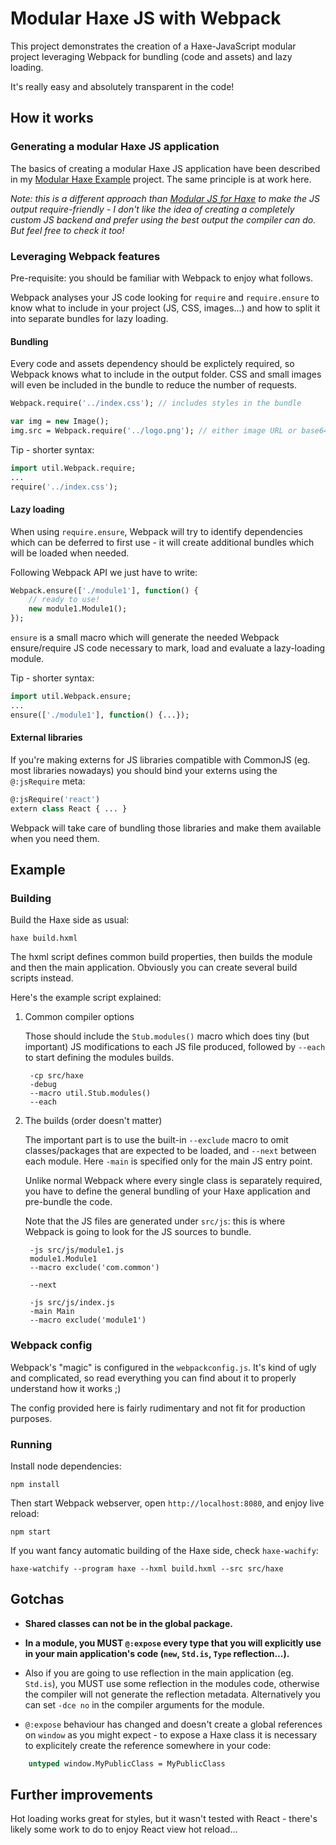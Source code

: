 # Modular Haxe JS with Webpack

This project demonstrates the creation of a Haxe-JavaScript modular project leveraging Webpack 
for bundling (code and assets) and lazy loading.

It's really easy and absolutely transparent in the code!

## How it works

### Generating a modular Haxe JS application

The basics of creating a modular Haxe JS application have been described in my 
[Modular Haxe Example](https://github.com/elsassph/modular-haxe-example) project. 
The same principle is at work here.

*Note: this is a different approach than [Modular JS for Haxe](https://github.com/explorigin/modular-js)
to make the JS output require-friendly - I don't like the idea of creating a completely custom JS backend 
and prefer using the best output the compiler can do. But feel free to check it too!*

### Leveraging Webpack features

Pre-requisite: you should be familiar with Webpack to enjoy what follows.

Webpack analyses your JS code looking for `require` and `require.ensure` to know what to include
in your project (JS, CSS, images...) and how  to split it into separate bundles for lazy loading.

#### Bundling

Every code and assets dependency should be explictely required, so Webpack knows what to include in the
output folder. CSS and small images will even be included in the bundle to reduce the number of requests.

```haxe
Webpack.require('../index.css'); // includes styles in the bundle

var img = new Image();
img.src = Webpack.require('../logo.png'); // either image URL or base64-encoded picture
```

Tip - shorter syntax:

```haxe
import util.Webpack.require;
...
require('../index.css');
```

#### Lazy loading

When using `require.ensure`, Webpack will try to identify dependencies which can be deferred to first use - 
it will create additional bundles which will be loaded when needed. 

Following Webpack API we just have to write:

```haxe
Webpack.ensure(['./module1'], function() {
	// ready to use!
	new module1.Module1();
});
```

`ensure` is a small macro which will generate the needed Webpack ensure/require JS code necessary to 
mark,  load and  evaluate a lazy-loading module.

Tip - shorter syntax:

```haxe
import util.Webpack.ensure;
...
ensure(['./module1'], function() {...});
```

#### External libraries

If you're making externs for JS libraries compatible with CommonJS (eg. most libraries nowadays)
you should bind your externs using the `@:jsRequire` meta:

```haxe
@:jsRequire('react')
extern class React { ... } 
```

Webpack will take care of bundling those libraries and make them available when you need them.


## Example

### Building

Build the Haxe side as usual:

	haxe build.hxml

The hxml script defines common build properties, then builds the module and then the main application.
Obviously you can create several build scripts instead.

Here's the example script explained:

1. Common compiler options

	Those should include the `Stub.modules()` macro which does tiny (but important) JS modifications
	to each JS file produced, followed by `--each` to start defining the modules builds. 

		-cp src/haxe
		-debug
		--macro util.Stub.modules()
		--each

2. The builds (order doesn't matter)

	The important part is to use the built-in `--exclude` macro to omit classes/packages that are 
	expected to be loaded, and `--next` between each module. Here `-main` is specified only for the
	main JS entry point. 
	
	Unlike normal Webpack where every single class is separately required, 
	you have to define the general bundling of your Haxe application and pre-bundle the code.

	Note that the JS files are generated under `src/js`: this is where Webpack is going to look
	for the JS sources to bundle.

		-js src/js/module1.js
		module1.Module1
		--macro exclude('com.common')

		--next
	
		-js src/js/index.js
		-main Main
		--macro exclude('module1')

### Webpack config

Webpack's "magic" is configured in the `webpackconfig.js`. It's kind of ugly and complicated, so
read everything you can find about it to properly understand how it works ;)

The config provided here is fairly rudimentary and not fit for production purposes.

### Running

Install node dependencies:
	
	npm install

Then start Webpack webserver, open `http://localhost:8080`, and enjoy live reload:

	npm start

If you want fancy automatic building of the Haxe side, check `haxe-wachify`:

	haxe-watchify --program haxe --hxml build.hxml --src src/haxe

## Gotchas

- **Shared classes can not be in the global package.**

- **In a module, you MUST `@:expose` every type that you will explicitly use in your main
application's code (`new`, `Std.is`, `Type` reflection...).**

- Also if you are going to use reflection in the main application (eg. `Std.is`), you MUST use some
reflection in the modules code, otherwise the compiler will not generate the reflection metadata.
Alternatively you can set `-dce no` in the compiler arguments for the module.

- `@:expose` behaviour has changed and doesn't create a global references on `window` as you might expect - 
to expose a Haxe class it is necessary to explicitely create the reference somewhere in your code:

```haxe
	untyped window.MyPublicClass = MyPublicClass
```

## Further improvements

Hot loading works great for styles, but it wasn't tested with React - there's likely some work to do
to enjoy React view hot reload...
